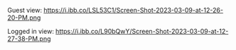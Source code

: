 Guest view:
https://i.ibb.co/LSL53C1/Screen-Shot-2023-03-09-at-12-26-20-PM.png

Logged in view:
https://i.ibb.co/L90bQwY/Screen-Shot-2023-03-09-at-12-27-38-PM.png
